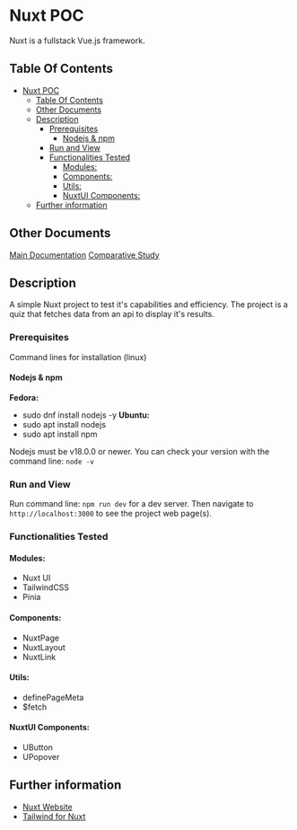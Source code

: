 # Nuxt POC
Nuxt is a fullstack Vue.js framework.

## Table Of Contents

- [Nuxt POC](#nuxt-poc)
  - [Table Of Contents](#table-of-contents)
  - [Other Documents](#other-documents)
  - [Description](#description)
    - [Prerequisites](#prerequisites)
      - [Nodejs \& npm](#nodejs--npm)
    - [Run and View](#run-and-view)
    - [Functionalities Tested](#functionalities-tested)
      - [Modules:](#modules)
      - [Components:](#components)
      - [Utils:](#utils)
      - [NuxtUI Components:](#nuxtui-components)
  - [Further information](#further-information)

## Other Documents

[Main Documentation](../../../README.md)
[Comparative Study](../README.md)

## Description

A simple Nuxt project to test it's capabilities and efficiency.
The project is a quiz that fetches data from an api to display it's results.

### Prerequisites

Command lines for installation (linux)

#### Nodejs & npm
**Fedora:**
- sudo dnf install nodejs -y
**Ubuntu:**
- sudo apt install nodejs
- sudo apt install npm

Nodejs must be v18.0.0 or newer. You can check your version with the command line: `node -v`

### Run and View

Run command line: `npm run dev` for a dev server.
Then navigate to `http://localhost:3000` to see the project web page(s).

### Functionalities Tested

#### Modules:
- Nuxt UI
- TailwindCSS
- Pinia

#### Components:
- NuxtPage
- NuxtLayout
- NuxtLink

#### Utils:
- definePageMeta
- $fetch

#### NuxtUI Components:
- UButton
- UPopover

## Further information

- [Nuxt Website](https://nuxt.com/)
- [Tailwind for Nuxt](https://tailwindcss.nuxtjs.org/getting-started/installation)
